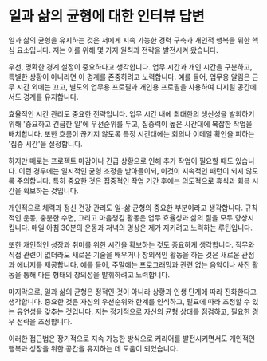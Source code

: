 # 일과 삶의 균형에 대한 인터뷰 답변

일과 삶의 균형을 유지하는 것은 저에게 지속 가능한 경력 구축과 개인적 행복을 위한 핵심 요소입니다. 저는 이를 위해 몇 가지 원칙과 전략을 발전시켜 왔습니다.

우선, 명확한 경계 설정이 중요하다고 생각합니다. 업무 시간과 개인 시간을 구분하고, 특별한 상황이 아니라면 이 경계를 존중하려고 노력합니다. 예를 들어, 업무용 알림은 근무 시간 외에는 끄고, 별도의 업무용 프로필과 개인용 프로필을 사용하여 디지털 공간에서도 경계를 유지합니다.

효율적인 시간 관리도 중요한 전략입니다. 업무 시간 내에 최대한의 생산성을 발휘하기 위해 '중요하고 긴급한 일'에 우선순위를 두고, 집중력이 높은 시간대에 복잡한 작업을 배치합니다. 또한 흐름이 끊기지 않도록 특정 시간대에는 회의나 이메일 확인을 피하는 '집중 시간'을 설정합니다.

하지만 때로는 프로젝트 마감이나 긴급 상황으로 인해 추가 작업이 필요할 때도 있습니다. 이런 경우에는 일시적인 균형 조정을 받아들이되, 이것이 지속적인 패턴이 되지 않도록 주의합니다. 특히 중요한 것은 집중적인 작업 기간 후에는 의도적으로 휴식과 회복 시간을 확보하는 것입니다.

개인적으로 체력과 정신 건강 관리도 일-삶 균형의 중요한 부분이라고 생각합니다. 규칙적인 운동, 충분한 수면, 그리고 마음챙김 활동은 업무 효율성과 삶의 질을 모두 향상시킵니다. 매일 아침 30분의 운동과 저녁의 명상은 제가 지키려고 노력하는 루틴입니다.

또한 개인적인 성장과 취미를 위한 시간을 확보하는 것도 중요하게 생각합니다. 직무와 직접 관련이 없더라도 새로운 기술을 배우거나 창의적인 활동을 하는 것은 새로운 관점과 에너지를 제공합니다. 예를 들어, 주말에는 프로그래밍과 관련 없는 음악이나 사진 활동을 통해 다른 형태의 창의성을 발휘하려고 노력합니다.

마지막으로, 일과 삶의 균형은 정적인 것이 아니라 상황과 인생 단계에 따라 진화한다고 생각합니다. 중요한 것은 자신의 우선순위와 한계를 인식하고, 필요에 따라 조정할 수 있는 유연성을 갖추는 것입니다. 저는 정기적으로 자신의 균형 상태를 점검하고, 필요한 경우 전략을 조정합니다.

이러한 접근법은 장기적으로 지속 가능한 방식으로 커리어를 발전시키면서도 개인적인 행복과 성장을 위한 공간을 유지하는 데 도움이 되었습니다.